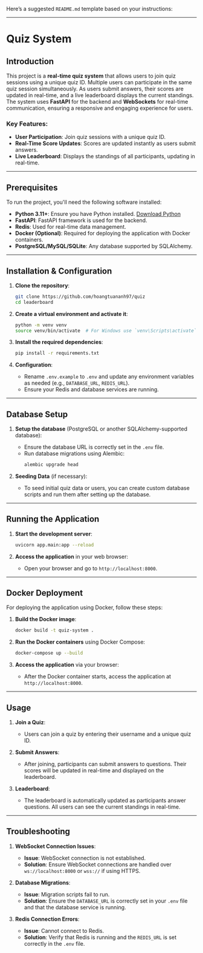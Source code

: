 Here’s a suggested `README.md` template based on your instructions:

---

# Quiz System

## Introduction

This project is a **real-time quiz system** that allows users to join quiz sessions using a unique quiz ID. Multiple users can participate in the same quiz session simultaneously. As users submit answers, their scores are updated in real-time, and a live leaderboard displays the current standings. The system uses **FastAPI** for the backend and **WebSockets** for real-time communication, ensuring a responsive and engaging experience for users.

### Key Features:
- **User Participation**: Join quiz sessions with a unique quiz ID.
- **Real-Time Score Updates**: Scores are updated instantly as users submit answers.
- **Live Leaderboard**: Displays the standings of all participants, updating in real-time.

---

## Prerequisites

To run the project, you'll need the following software installed:

- **Python 3.11+**: Ensure you have Python installed. [Download Python](https://www.python.org/downloads/)
- **FastAPI**: FastAPI framework is used for the backend.
- **Redis**: Used for real-time data management.
- **Docker (Optional)**: Required for deploying the application with Docker containers.
- **PostgreSQL/MySQL/SQLite**: Any database supported by SQLAlchemy.

---

## Installation & Configuration

1. **Clone the repository**:
   ```bash
   git clone https://github.com/hoangtuananh97/quiz
   cd leaderboard
   ```

2. **Create a virtual environment and activate it**:
   ```bash
   python -m venv venv
   source venv/bin/activate  # For Windows use `venv\Scripts\activate`
   ```

3. **Install the required dependencies**:
   ```bash
   pip install -r requirements.txt
   ```

4. **Configuration**:
   - Rename `.env.example` to `.env` and update any environment variables as needed (e.g., `DATABASE_URL`, `REDIS_URL`).
   - Ensure your Redis and database services are running.

---

## Database Setup

1. **Setup the database** (PostgreSQL or another SQLAlchemy-supported database):
   - Ensure the database URL is correctly set in the `.env` file.
   - Run database migrations using Alembic:
     ```bash
     alembic upgrade head
     ```

2. **Seeding Data** (if necessary):
   - To seed initial quiz data or users, you can create custom database scripts and run them after setting up the database.

---

## Running the Application

1. **Start the development server**:
   ```bash
   uvicorn app.main:app --reload
   ```

2. **Access the application** in your web browser:
   - Open your browser and go to `http://localhost:8000`.

---

## Docker Deployment

For deploying the application using Docker, follow these steps:

1. **Build the Docker image**:
   ```bash
   docker build -t quiz-system .
   ```

2. **Run the Docker containers** using Docker Compose:
   ```bash
   docker-compose up --build
   ```

3. **Access the application** via your browser:
   - After the Docker container starts, access the application at `http://localhost:8000`.

---

## Usage

1. **Join a Quiz**:
   - Users can join a quiz by entering their username and a unique quiz ID.
   
2. **Submit Answers**:
   - After joining, participants can submit answers to questions. Their scores will be updated in real-time and displayed on the leaderboard.

3. **Leaderboard**:
   - The leaderboard is automatically updated as participants answer questions. All users can see the current standings in real-time.

---

## Troubleshooting

1. **WebSocket Connection Issues**:
   - **Issue**: WebSocket connection is not established.
   - **Solution**: Ensure WebSocket connections are handled over `ws://localhost:8000` or `wss://` if using HTTPS.

2. **Database Migrations**:
   - **Issue**: Migration scripts fail to run.
   - **Solution**: Ensure the `DATABASE_URL` is correctly set in your `.env` file and that the database service is running.

3. **Redis Connection Errors**:
   - **Issue**: Cannot connect to Redis.
   - **Solution**: Verify that Redis is running and the `REDIS_URL` is set correctly in the `.env` file.
